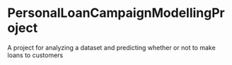 # PersonalLoanCampaignModellingProject
A project for analyzing a dataset and predicting whether or not to make loans to customers
